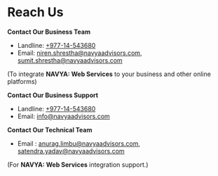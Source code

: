 # Reach Us

**Contact Our Business Team**

* Landline: <a href="mailto:+977-14-543680">+977-14-543680</a>
* Email: <a href="mailto:niren.shrestha@navyaadvisors.com">niren.shrestha@navyaadvisors.com</a>, 
<a href="mailto:sumit.shrestha@navyaadvisors.com">sumit.shrestha@navyaadvisors.com</a>

(To integrate **NAVYA: Web Services** to your business and other online platforms)

**Contact Our Business Support**

* Landline: <a href="mailto:+977-14-543680">+977-14-543680</a>
* Email: <a href="mailto:info@navyaadvisors.com">info@navyaadvisors.com</a>

**Contact Our Technical Team**

* Email : <a href="mailto:anurag.limbu@navyaadvisors.com">anurag.limbu@navyaadvisors.com</a>, 
<a href="mailto:satendra.yadav@navyaadvisors.com">satendra.yadav@navyaadvisors.com</a>

(For **NAVYA: Web Services** integration support.)
